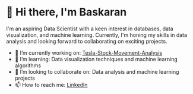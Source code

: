 # 👋 Hi there, I'm Baskaran

I'm an aspiring Data Scientist with a keen interest in databases, data visualization, and machine learning. Currently, I'm honing my skills in data analysis and looking forward to collaborating on exciting projects.

- 🔭 I’m currently working on: [Tesla-Stock-Movement-Analysis](https://github.com/Baskaran0402/Tesla-Stock-Movement-Analysis)
- 🌱 I’m learning: Data visualization techniques and machine learning algorithms
- 🤝 I’m looking to collaborate on: Data analysis and machine learning projects
- 📫 How to reach me: [LinkedIn](https://www.linkedin.com/in/baskaran0402/)
